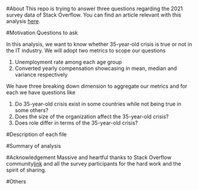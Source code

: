 #About
This repo is trying to answer three questions regarding the 2021 survey data of Stack Overflow.
You can find an article relevant with this analysis [here](https://medium.com/p/5df63a781b97/edit). 

#Motivation
Questions to ask

In this analysis, we want to know whether 35-year-old crisis is true or not in the IT industry.
We will adopt two metrics to scope our questions
1. Unemployment rate among each age group
2. Converted yearly compensation showcasing in mean, median and variance respectively

We have three breaking down dimension to aggregate our metrics and for each we have questions like
1. Do 35-year-old crisis exist in some countries while not being true in some others?
2. Does the size of the organization affect the 35-year-old crisis?
3. Does role differ in terms of the 35-year-old crisis?


#Description of each file

#Summary of analysis

#Acknowledgement
Massive and heartful thanks to Stack Overflow community[link](https://insights.stackoverflow.com/survey) and all the survey participants for the hard work and the spirit of sharing.

#Others